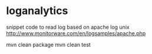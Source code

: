 # loganalytics
snippet code to read log based on apache log unix http://www.monitorware.com/en/logsamples/apache.php

mvn clean package
mvn clean test

